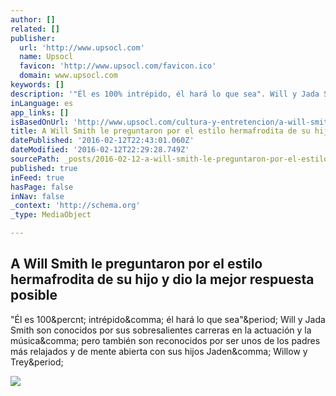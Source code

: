 ```yaml
---
author: []
related: []
publisher:
  url: 'http://www.upsocl.com'
  name: Upsocl
  favicon: 'http://www.upsocl.com/favicon.ico'
  domain: www.upsocl.com
keywords: []
description: '"Él es 100% intrépido, él hará lo que sea". Will y Jada Smith son conocidos por sus sobresalientes carreras en la actuación y la música, pero también son reconocidos por ser unos de los padres más relajados y de mente abierta con sus hijos Jaden, Willow y Trey.'
inLanguage: es
app_links: []
isBasedOnUrl: 'http://www.upsocl.com/cultura-y-entretencion/a-will-smith-le-preguntaron-por-el-estilo-hermafrodita-de-su-hijo-y-dio-la-mejor-respuesta-posible/?utm_source=FBppal&utm_medium=Facebook&utm_campaign=fb'
title: A Will Smith le preguntaron por el estilo hermafrodita de su hijo y dio la mejor respuesta posible
datePublished: '2016-02-12T22:43:01.060Z'
dateModified: '2016-02-12T22:29:28.749Z'
sourcePath: _posts/2016-02-12-a-will-smith-le-preguntaron-por-el-estilo-hermafrodita-de-su.md
published: true
inFeed: true
hasPage: false
inNav: false
_context: 'http://schema.org'
_type: MediaObject

---
```

<article style=""><h1>A Will Smith le preguntaron por el estilo hermafrodita de su hijo y dio la mejor respuesta posible</h1><p>"Él es 100&amp;percnt; intrépido&amp;comma; él hará lo que sea"&amp;period; Will y Jada Smith son conocidos por sus sobresalientes carreras en la actuación y la música&amp;comma; pero también son reconocidos por ser unos de los padres más relajados y de mente abierta con sus hijos Jaden&amp;comma; Willow y Trey&amp;period;</p><img src="http://cdn5.upsocl.com/wp-content/uploads/2016/02/will.jpg" /></article>